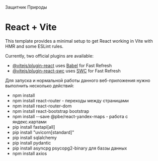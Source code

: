 Защитник Природы
# React + Vite

This template provides a minimal setup to get React working in Vite with HMR and some ESLint rules.

Currently, two official plugins are available:

- [@vitejs/plugin-react](https://github.com/vitejs/vite-plugin-react/blob/main/packages/plugin-react/README.md) uses [Babel](https://babeljs.io/) for Fast Refresh
- [@vitejs/plugin-react-swc](https://github.com/vitejs/vite-plugin-react-swc) uses [SWC](https://swc.rs/) for Fast Refresh


Для запуска и нормальной работы данного веб-приложения нужно выполнить несколько действий:

- npm install
- npm install react-router - переходы между страницами
- npm install react-router-dom
- npm install react-bootstrap bootstrap
- npm install --save @pbe/react-yandex-maps - работа с яндекс.картами
- pip install fastapi[all]
- pip install "uvicorn[standard]"
- pip install sqlalchemy
- pip install pydantic
- pip install asyncpg psycopg2-binary для баззы данных
- npm install axios
